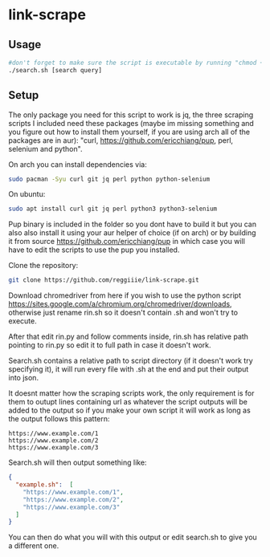 # link-scrape

## Usage
```bash
#don't forget to make sure the script is executable by running "chmod +x search.sh"
./search.sh [search query]
```

## Setup
The only package you need for this script to work is jq, the three scraping scripts I included need these packages (maybe im missing something and you figure out how to install them yourself, if you are using arch all of the packages are in aur): "curl, https://github.com/ericchiang/pup, perl, selenium and python".

On arch you can install dependencies via:
```bash
sudo pacman -Syu curl git jq perl python python-selenium
```

On ubuntu:
```bash
sudo apt install curl git jq perl python3 python3-selenium
```

Pup binary is included in the folder so you dont have to build it but you can also also install it using your aur helper of choice (if on arch) or by building it from source https://github.com/ericchiang/pup in which case you will have to edit the scripts to use the pup you installed.

Clone the repository:
```bash
git clone https://github.com/reggiiie/link-scrape.git
```

Download chromedriver from here if you wish to use the python script https://sites.google.com/a/chromium.org/chromedriver/downloads, otherwise just rename rin.sh so it doesn't contain .sh and won't try to execute.

After that edit rin.py and follow comments inside, rin.sh has relative path pointing to rin.py so edit it to full path in case it doesn't work.

Search.sh contains a relative path to script directory (if it doesn't work try specifying it), it will run every file with .sh at the end and put their output into json.

It doesnt matter how the scraping scripts work, the only requirement is for them to outupt lines containing url as whatever the script outputs will be added to the output so if you make your own script it will work as long as the output follows this pattern:
```
https://www.example.com/1
https://www.example.com/2
https://www.example.com/3
```
Search.sh will then output something like:
```json
{
  "example.sh":  [
    "https://www.example.com/1",
    "https://www.example.com/2",
    "https://www.example.com/3"
  ]
}
```
You can then do what you will with this output or edit search.sh to give you a different one.
